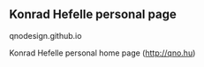 ## Konrad Hefelle personal page

qnodesign.github.io

Konrad Hefelle personal home page (http://qno.hu)
